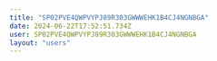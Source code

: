 ```yaml
---
title: "SP02PVE4QWPVYPJ89R303GWWWEHK1B4CJ4NGNBGA"
date: 2024-06-22T17:52:51.734Z
user: SP02PVE4QWPVYPJ89R303GWWWEHK1B4CJ4NGNBGA
layout: "users"
---
```

    